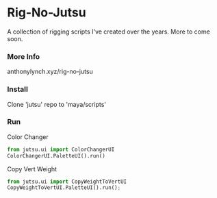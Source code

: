 # Rig-No-Jutsu
A collection of rigging scripts I've created over the years. More to come soon.

### More Info
anthonylynch.xyz/rig-no-jutsu

### Install
Clone 'jutsu' repo to 'maya/scripts' 

### Run
Color Changer
```python
from jutsu.ui import ColorChangerUI
ColorChangerUI.PaletteUI().run()
```
Copy Vert Weight
```python
from jutsu.ui import CopyWeightToVertUI
CopyWeightToVertUI.PaletteUI().run();
```

